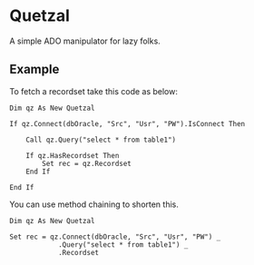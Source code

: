 # Quetzal

A simple ADO manipulator for lazy folks.

## Example

To fetch a recordset take this code as below:

```VBS
Dim qz As New Quetzal

If qz.Connect(dbOracle, "Src", "Usr", "PW").IsConnect Then

    Call qz.Query("select * from table1")
    
    If qz.HasRecordset Then
        Set rec = qz.Recordset
    End If

End If
```

You can use method chaining to shorten this.

```VBS
Dim qz As New Quetzal

Set rec = qz.Connect(dbOracle, "Src", "Usr", "PW") _
            .Query("select * from table1") _
            .Recordset
```
